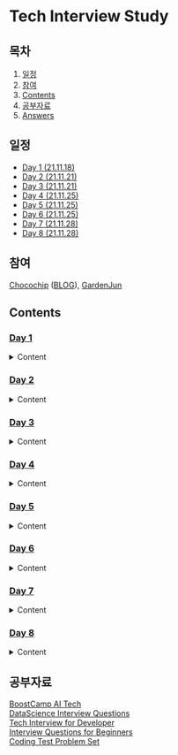 # Tech Interview Study

## 목차
 1. [일정](#일정)
 2. [참여](#참여)
 3. [Contents](#Contents)
 4. [공부자료](#공부자료)
 5. [Answers](https://github.com/Chocochip101/ai-tech-interview/tree/main/answers)

## 일정
- [Day 1 (21.11.18)](https://github.com/Chocochip101/AI-Interview-Study/blob/main/Contents/Day%201.pdf)
- [Day 2 (21.11.21)](https://github.com/Chocochip101/AI-Interview-Study/blob/main/Contents/Day%202.pdf)
- [Day 3 (21.11.21)](https://github.com/Chocochip101/AI-Interview-Study/blob/main/Contents/Day%203.pdf)
- [Day 4 (21.11.25)](https://github.com/Chocochip101/AI-Interview-Study/blob/main/Contents/Day%204.pdf)
- [Day 5 (21.11.25)](https://github.com/Chocochip101/AI-Interview-Study/blob/main/Contents/Day%205.pdf)
- [Day 6 (21.11.25)](https://github.com/Chocochip101/AI-Interview-Study/blob/main/Contents/Day%206.pdf)
- [Day 7 (21.11.28)](https://github.com/Chocochip101/Tech-Interview-Study/blob/main/Contents/Day%207.pdf)
- [Day 8 (21.11.28)](https://github.com/Chocochip101/Tech-Interview-Study/blob/main/Contents/Day%208.pdf)

## 참여
[Chocochip](https://github.com/Chocochip101) ([BLOG](https://chocochip101.tistory.com/)), [GardenJun](https://github.com/garden-jun)

## Contents

### [Day 1](https://github.com/Chocochip101/AI-Interview-Study/blob/main/Contents/Day%201.pdf)
<details>
  <summary>Content</summary>

  ---

- Statistic/Math
1. 고유값(eigen value)와 고유벡터(eigen vector)에 대해 설명해주세요. 그리고 왜 중요할까요?
2. 샘플링(Sampling)과 리샘플링(Resampling)에 대해 설명해주세요. 리샘플링은 무슨 장점이 있을까요?

- Machine Learning
3.정규화를 왜 해야할까요? 정규화의 방법은 무엇이 있나요?
4. Local Minima와 Global Minima에 대해 설명해주세요.
5. 차원의 저주에 대해 설명해주세요.

- Deep Learning
6. 딥러닝은 무엇인가요? 딥러닝과 머신러닝의 차이는?
7. Cost Function과 Activation Function은 무엇인가요?
8. Data Normalization은 무엇이고 왜 필요한가요?

- Python
9. What is the difference between list and tuples in Python?
10. What are the key features of Python?
  ---
</details>

### [Day 2](https://github.com/Chocochip101/AI-Interview-Study/blob/main/Contents/Day%202.pdf)
<details>
  <summary>Content</summary>

  ---
- Statistic/Math
1. 확률 모형과 확률 변수는 무엇일까요?
2. 누적 분포 함수와 확률 밀도 함수는 무엇일까요? 수식과 함께 표현해주세요.

- Machine Learning
3. dimension reduction기법으로 보통 어떤 것들이 있나요?
4. PCA는 차원 축소 기법이면서, 데이터 압축 기법이기도 하고, 노이즈 제거기법이기도 합니다. 왜 그런지 설명해주실 수 있나요?

- Deep Learning
5. 알고있는 Activation Function에 대해 알려주세요. (Sigmoid, ReLU, LeakyReLU, Tanh 등)
6. 오버피팅일 경우 어떻게 대처해야 할까요?
7. 하이퍼 파라미터는 무엇인가요?
8. Weight Initialization 방법에 대해 말해주세요. 그리고 무엇을 많이 사용하나요?

- Python
9. What type of language is python? Programming or scripting?

- Algorithm
10. 다음 코드에서 print_all_prime_numbers 함수의 파라미터 N에 대한 시간 복잡도는 무엇일까요?
<p align="center">
  <img src="https://user-images.githubusercontent.com/73146678/142587215-577b0016-bb90-4810-b0ca-d0bdaaaf4420.png"  width="250" height="350"/>
</p>
  

  ---
</details>

### [Day 3](https://github.com/Chocochip101/AI-Interview-Study/blob/main/Contents/Day%203.pdf)
<details>
  <summary>Content</summary>

  ---
- Statistic/Math
1. 조건부 확률은 무엇일까요?
2. 공분산과 상관계수는 무엇일까요? 수식과 함께 표현해주세요.

- Machine Learning
3. LSA, LDA, SVD 등의 약자들이 어떤 뜻이고 서로 어떤 관계를 가지는지 설명할 수 있나요?
4. Markov Chain을 고등학생에게 설명하려면 어떤 방식이 제일 좋을까요?

- Deep Learning
5. 볼츠만 머신은 무엇인가요?
6. Tensorflow, PyTorch 특징과 차이가 뭘까요?
7. TF, PyTorch 등을 사용할 때 디버깅 노하우는?
8. 뉴럴넷의 가장 큰 단점은 무엇인가? 이를 위해 나온 One-Shot Learning은 무엇인가?

- Python
9. What is type conversion in Python?

- Algorithm
10. [Problem - BOJ 1914](https://www.acmicpc.net/problem/1914)

  ---
</details>

### [Day 4](https://github.com/Chocochip101/AI-Interview-Study/blob/main/Contents/Day%204.pdf)
<details>
  <summary>Content</summary>

  ---

- Statistic/Math
1. 신뢰 구간의 정의는 무엇인가요?
2. p-value를 모르는 사람에게 설명한다면 어떻게 설명하실 건가요?

- Machine Learning
3. 텍스트 더미에서 주제를 추출해야 합니다. 어떤 방식으로 접근해 나가시겠나요?
4. SVM은 무엇이고 왜 반대로 차원을 확장시키는 방식으로 동작할까요? SVM은 왜 좋을까요?
5. 다른 좋은 머신 러닝 대비, 오래된 기법인 나이브 베이즈(naive bayes)의 장점을 옹호해보세요.

- Deep Learning
6. 요즘 Sigmoid 보다 ReLU를 많이 쓰는데 그 이유는?
7. ReLU로 어떻게 곡선 함수를 근사하나? ReLU의 문제점은?
8. Bias는 왜 존재할까?

- Python
9. What is \_\_init__?

- Algorithm
10. [Problem - Programmers - 소수 찾기](https://programmers.co.kr/learn/courses/30/lessons/42839)
  ---
</details>

### [Day 5](https://github.com/Chocochip101/AI-Interview-Study/blob/main/Contents/Day%205.pdf)
<details>
  <summary>Content</summary>

  ---

- Statistic/Math
1. R square의 의미는 무엇인가요?
2. 평균(mean)과 중앙값(median)중에 어떤 케이스에서 뭐를 써야할까요?

- Machine Learning
3. 회귀 / 분류시 알맞은 metric은 무엇일까?
4. Association Rule의 Support, Confidence, Lift에 대해 설명해주세요.
5. 최적화 기법중 Newton’s Method와 Gradient Descent 방법에 대해 알고 있나요?

- Deep Learning
6. Gradient Descent에 대해서 쉽게 설명한다면?
7. 왜 꼭 Gradient를 써야 할까? 그 그래프에서 가로축과 세로축 각각은 무엇인가? 실제 상황에서는 그 그래프가 어떻게 그려질까?
8. GD 중에 때때로 Loss가 증가하는 이유는?
9. Back Propagation에 대해서 쉽게 설명 한다면?

- Python
10. What is self in Python?

- Algorithm
11. 다음 코드의 출력 값은?   
![image](https://user-images.githubusercontent.com/73146678/142759377-41d81415-36b4-4b1a-8bba-80957c225fab.png)
  ---
</details>

### [Day 6](https://github.com/Chocochip101/AI-Interview-Study/blob/main/Contents/Day%206.pdf)
<details>
  <summary>Content</summary>

  ---

- Statistic/Math
1. 중심극한정리는 왜 유용한걸까요?
2. 엔트로피(entropy)에 대해 설명해주세요. 가능하면 Information Gain도요.

- Machine Learning
3. ROC 커브에 대해 설명해주실 수 있으신가요?
4. K-means의 대표적 의미론적 단점은 무엇인가요? (계산량 많다는것 말고)
5. 머신러닝(machine)적 접근방법과 통계(statistics)적 접근방법의 둘간에 차이에 대한 견해가 있나요?

- Deep Learning
6. GD가 Local Minima 문제를 피하는 방법과 찾은 해가 Global Minimum인지 아닌지 알 수 있는 방법은 무엇이 있을까요?
7. Training 세트와 Test 세트를 분리하는 이유와 Validation 세트가 따로 있는 이유는?
8. Test 세트가 오염되었다는 말의 뜻은 무엇인가?

- Python
9. What does *args, **kwargs mean? And why would we use it?

- Algorithm
10. [Problem - Programmers - 피로도](https://programmers.co.kr/learn/courses/30/lessons/87946)
  ---
</details>

### [Day 7](https://github.com/Chocochip101/Tech-Interview-Study/blob/main/Contents/Day%207.pdf)
<details>
  <summary>Content</summary>

  ---

- Statistic/Math
1. 어떨 때 모수적 방법론을 쓸 수 있고, 어떨 때 비모수적 방법론을 쓸 수 있나요?
2. “likelihood”와 “probability”의 차이는 무엇일까요?

- Machine Learning
3. L1, L2 정규화에 대해 설명해주세요.
4. Cross Validation은 무엇이고 어떻게 해야하나요?
5. XGBoost을 아시나요? 왜 이 모델이 캐글에서 유명할까요?

- Deep Learning
6. Batch Normalization의 효과와 주의점은?
7. GAN에서 Generator 쪽에도 BN을 적용해도 될까?
8. CNN에 대해서 설명해주세요.
9. Average Pooling과 Max Pooling의 차이점은?

- Algorithm
10. [Problem - Programmers - 교점에 별 만들기](https://programmers.co.kr/learn/courses/30/lessons/87377)
  ---
</details>

### [Day 8](https://github.com/Chocochip101/Tech-Interview-Study/blob/main/Contents/Day%208.pdf)
<details>
  <summary>Content</summary>

  ---

- Statistic/Math
1. 검정력(statistical power)은 무엇일까요?

- Machine Learning
2. 앙상블 방법엔 어떤 것들이 있나요?


- Deep Learning
3. 딥러닝 발달 이전에 사물을 Detect할 때 자주 사용하던 방법은 무엇인가요?
4. Faster R-CNN의 장점과 단점은 무엇인가요?
5. dlib은 무엇인가요?

- Data Base
6. Key란 무엇인가요?
7. Key의 다섯 가지 종류에 대해 설명해주세요.

- Algorithm
8. [Problem - Programmers - 타켓 넘버](https://programmers.co.kr/learn/courses/30/lessons/43165)
9. [Problem - Programmers - N으로 표현](https://programmers.co.kr/learn/courses/30/lessons/42895)

  ---
</details>

## 공부자료
[BoostCamp AI Tech](https://github.com/Chocochip101/ai-tech-interview#-statisticsmath)  
[DataScience Interview Questions](https://github.com/zzsza/Datascience-Interview-Questions)  
[Tech Interview for Developer](https://github.com/gyoogle/tech-interview-for-developer)  
[Interview Questions for Beginners](https://github.com/JaeYeopHan/Interview_Question_for_Beginner)  
[Coding Test Problem Set](https://github.com/tony9402/baekjoon) 